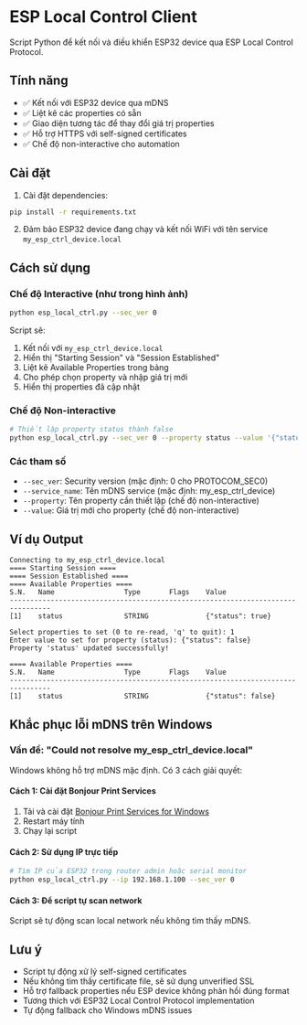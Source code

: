 # ESP Local Control Client

Script Python để kết nối và điều khiển ESP32 device qua ESP Local Control Protocol.

## Tính năng

- ✅ Kết nối với ESP32 device qua mDNS
- ✅ Liệt kê các properties có sẵn
- ✅ Giao diện tương tác để thay đổi giá trị properties
- ✅ Hỗ trợ HTTPS với self-signed certificates
- ✅ Chế độ non-interactive cho automation

## Cài đặt

1. Cài đặt dependencies:
```bash
pip install -r requirements.txt
```

2. Đảm bảo ESP32 device đang chạy và kết nối WiFi với tên service `my_esp_ctrl_device.local`

## Cách sử dụng

### Chế độ Interactive (như trong hình ảnh)

```bash
python esp_local_ctrl.py --sec_ver 0
```

Script sẽ:
1. Kết nối với `my_esp_ctrl_device.local`
2. Hiển thị "Starting Session" và "Session Established"
3. Liệt kê Available Properties trong bảng
4. Cho phép chọn property và nhập giá trị mới
5. Hiển thị properties đã cập nhật

### Chế độ Non-interactive

```bash
# Thiết lập property status thành false
python esp_local_ctrl.py --sec_ver 0 --property status --value '{"status": false}'
```

### Các tham số

- `--sec_ver`: Security version (mặc định: 0 cho PROTOCOM_SEC0)
- `--service_name`: Tên mDNS service (mặc định: my_esp_ctrl_device)
- `--property`: Tên property cần thiết lập (chế độ non-interactive)
- `--value`: Giá trị mới cho property (chế độ non-interactive)

## Ví dụ Output

```
Connecting to my_esp_ctrl_device.local
==== Starting Session ====
==== Session Established ====
==== Available Properties ====
S.N.   Name                 Type       Flags    Value
--------------------------------------------------------------------------------
[1]    status               STRING              {"status": true}

Select properties to set (0 to re-read, 'q' to quit): 1
Enter value to set for property (status): {"status": false}
Property 'status' updated successfully!

==== Available Properties ====
S.N.   Name                 Type       Flags    Value
--------------------------------------------------------------------------------
[1]    status               STRING              {"status": false}
```

## Khắc phục lỗi mDNS trên Windows

### Vấn đề: "Could not resolve my_esp_ctrl_device.local"

Windows không hỗ trợ mDNS mặc định. Có 3 cách giải quyết:

#### Cách 1: Cài đặt Bonjour Print Services
1. Tải và cài đặt [Bonjour Print Services for Windows](https://support.apple.com/kb/DL999)
2. Restart máy tính
3. Chạy lại script

#### Cách 2: Sử dụng IP trực tiếp
```bash
# Tìm IP của ESP32 trong router admin hoặc serial monitor
python esp_local_ctrl.py --ip 192.168.1.100 --sec_ver 0
```

#### Cách 3: Để script tự scan network
Script sẽ tự động scan local network nếu không tìm thấy mDNS.

## Lưu ý

- Script tự động xử lý self-signed certificates
- Nếu không tìm thấy certificate file, sẽ sử dụng unverified SSL
- Hỗ trợ fallback properties nếu ESP device không phản hồi đúng format
- Tương thích với ESP32 Local Control Protocol implementation
- Tự động fallback cho Windows mDNS issues

